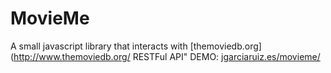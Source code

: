 MovieMe
=================================

A small javascript library that interacts with [themoviedb.org](http://www.themoviedb.org/ RESTFul API"
DEMO: [jgarciaruiz.es/movieme/](jgarciaruiz.es/movieme/)